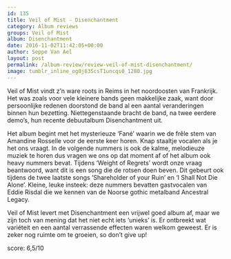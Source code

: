 ```yaml
---
id: 135
title: Veil of Mist - Disenchantment
category: Album reviews
groups: Veil of Mist
album: Disenchantment
date: 2016-11-02T11:42:05+00:00
author: Seppe Van Ael
layout: post
permalink: /album-review/review-veil-of-mist-disenchantment/
image: tumblr_inline_og0j635csT1uncqs0_1280.jpg
---
```

Veil of Mist vindt z’n ware roots in Reims in het noordoosten van Frankrijk. Het was zoals voor vele kleinere bands geen makkelijke zaak, want door persoonlijke redenen doorstond de band al een aantal veranderingen binnen hun bezetting. Niettegenstaande bracht de band, na twee eerdere demo’s, hun recente debuutalbum Disenchantment uit.

Het album begint met het mysterieuze ‘Fané’ waarin we de frêle stem van Amandine Rosselle voor de eerste keer horen. Knap staaltje vocalen als je het ons vraagt. In de volgende nummers is ook de kalme, melodieuze muziek te horen dus vragen we ons op dat moment af of het album ook heavy nummers bevat. Tijdens ‘Weight of Regrets’ wordt onze vraag beantwoord, want dit is een song die de rotsen doen beven. Dit gebeurt ook tijdens de twee laatste songs ‘Shareholder of your Ruin’ en ‘I Shall Not Die Alone’. Kleine, leuke insteek: deze nummers bevatten gastvocalen van Eddie Risdal die we kennen van de Noorse gothic metalband Ancestral Legacy.

Veil of Mist levert met Disenchantment een vrijwel goed album af, maar we zijn toch van mening dat het niet echt iets ‘unieks’ is. Er ontbreekt wat variéteit en een aantal verrassende effecten waren welkom geweest. Er is zeker nog ruimte om te groeien, so don’t give up!

score: 6,5/10